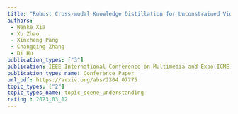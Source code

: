 ```yaml
---  
title: "Robust Cross-modal Knowledge Distillation for Unconstrained Videos"  
authors:  
 - Wenke Xia
 - Xu Zhao
 - Xincheng Pang
 - Changqing Zhang
 - Di Hu 
publication_types: ["3"]  
publication: IEEE International Conference on Multimedia and Expo(ICME) 2023
publication_types_name: Conference Paper
url_pdf: https://arxiv.org/abs/2304.07775
topic_types: ["2"]
topic_types_name: topic_scene_understanding
rating : 2023_03_12
---  
```

